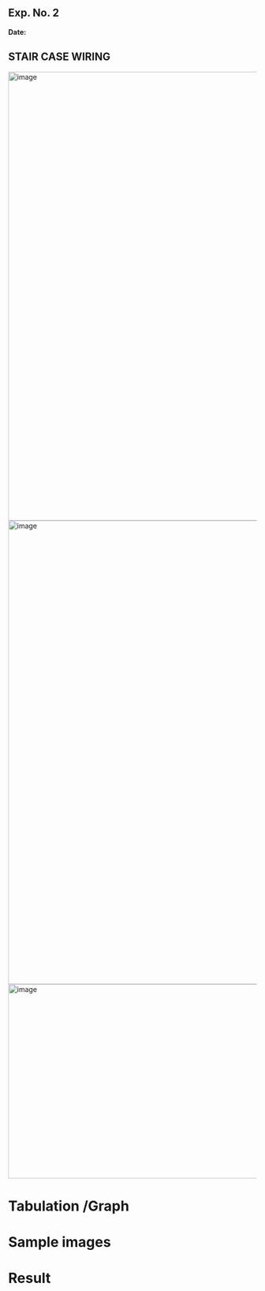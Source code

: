 ## Exp. No. 2
**Date:**  

## STAIR CASE WIRING
<img width="790" height="910" alt="image" src="https://github.com/user-attachments/assets/6a665d52-16e2-425c-b673-986389134918" />
<img width="923" height="940" alt="image" src="https://github.com/user-attachments/assets/e38cb69e-967e-423c-b9d2-ecc373814d8f" />
<img width="703" height="394" alt="image" src="https://github.com/user-attachments/assets/c847728a-f236-4624-8770-39f8604ae0c8" />

# Tabulation /Graph


# Sample images 


# Result


